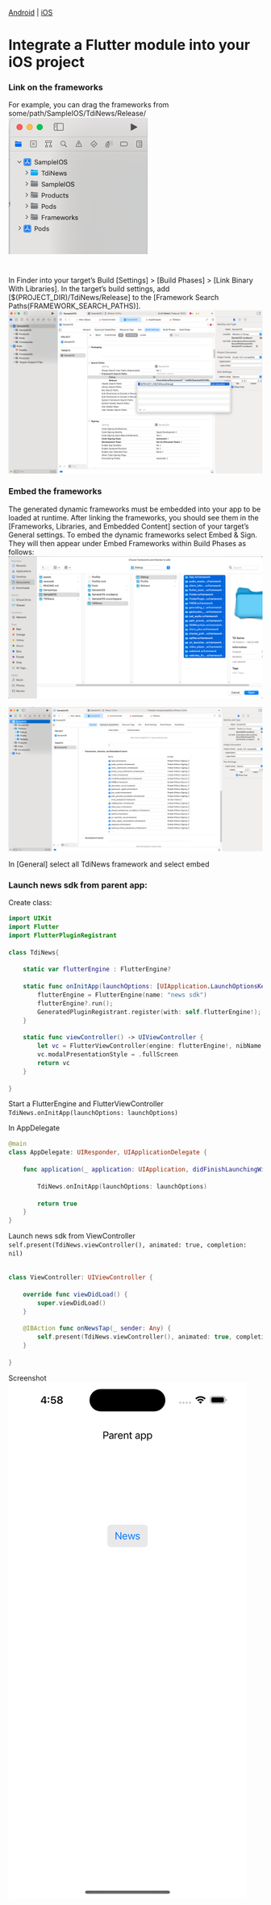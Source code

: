 [Android](https://github.com/kaivumetacrew/Readme/blob/main/README_android.md) | [iOS](https://github.com/kaivumetacrew/Readme/blob/main/README_ios.md)
# Integrate a Flutter module into your iOS project

### Link on the frameworks
For example, you can drag the frameworks from some/path/SampleIOS/TdiNews/Release/
![newssdk_ios_01](https://raw.githubusercontent.com/kaivumetacrew/Readme/main/assets/newssdk_ios_01.png)
#
In Finder into your target’s Build  [Settings] > [Build Phases] > [Link Binary With Libraries]. 
In the target’s build settings, add [$(PROJECT_DIR)/TdiNews/Release]
to the [Framework Search Paths(FRAMEWORK_SEARCH_PATHS)].
![newssdk_ios_02](https://raw.githubusercontent.com/kaivumetacrew/Readme/main/assets/newssdk_ios_02.png)

### Embed the frameworks
The generated dynamic frameworks must be embedded into your app to be loaded at runtime.
After linking the frameworks, you should see them in the [Frameworks, Libraries, and Embedded Content] section of your target’s General settings. To embed the dynamic frameworks select Embed & Sign.
They will then appear under Embed Frameworks within Build Phases as follows:
![newssdk_ios_03](https://raw.githubusercontent.com/kaivumetacrew/Readme/main/assets/newssdk_ios_03.png)

![newssdk_ios_04](https://raw.githubusercontent.com/kaivumetacrew/Readme/main/assets/newssdk_ios_04.png)

In [General] select all TdiNews framework and select embed

### Launch news sdk from parent app:

Create class:
```swift
import UIKit
import Flutter
import FlutterPluginRegistrant

class TdiNews{
    
    static var flutterEngine : FlutterEngine?
    
    static func onInitApp(launchOptions: [UIApplication.LaunchOptionsKey: Any]?){
        flutterEngine = FlutterEngine(name: "news sdk")
        flutterEngine?.run();
        GeneratedPluginRegistrant.register(with: self.flutterEngine!);
    }
    
    static func viewController() -> UIViewController {
        let vc = FlutterViewController(engine: flutterEngine!, nibName: nil, bundle: nil)
        vc.modalPresentationStyle = .fullScreen
        return vc
    }
    
}

```

Start a FlutterEngine and FlutterViewController
`TdiNews.onInitApp(launchOptions: launchOptions)`

In AppDelegate
```swift
@main
class AppDelegate: UIResponder, UIApplicationDelegate {

    func application(_ application: UIApplication, didFinishLaunchingWithOptions launchOptions: [UIApplication.LaunchOptionsKey: Any]?) -> Bool {
  
        TdiNews.onInitApp(launchOptions: launchOptions)
        
        return true
    }
}
```

Launch news sdk from ViewController
`self.present(TdiNews.viewController(), animated: true, completion: nil)`
```swift

class ViewController: UIViewController {

    override func viewDidLoad() {
        super.viewDidLoad()
    }

    @IBAction func onNewsTap(_ sender: Any) {
        self.present(TdiNews.viewController(), animated: true, completion: nil)
    }
    
}

```


Screenshot
![newssdk_ios_04](https://raw.githubusercontent.com/kaivumetacrew/Readme/main/assets/newssdk_ios_05.png)